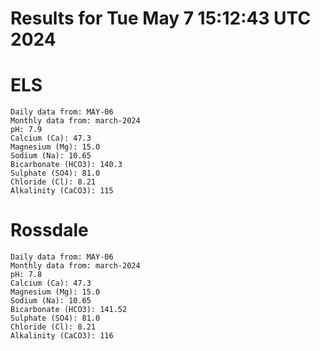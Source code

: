 # Results for Tue May  7 15:12:43 UTC 2024
# ELS
```
Daily data from: MAY-06
Monthly data from: march-2024
pH: 7.9
Calcium (Ca): 47.3
Magnesium (Mg): 15.0
Sodium (Na): 10.65
Bicarbonate (HCO3): 140.3
Sulphate (SO4): 81.0
Chloride (Cl): 8.21
Alkalinity (CaCO3): 115
```
# Rossdale
```
Daily data from: MAY-06
Monthly data from: march-2024
pH: 7.8
Calcium (Ca): 47.3
Magnesium (Mg): 15.0
Sodium (Na): 10.65
Bicarbonate (HCO3): 141.52
Sulphate (SO4): 81.0
Chloride (Cl): 8.21
Alkalinity (CaCO3): 116
```
